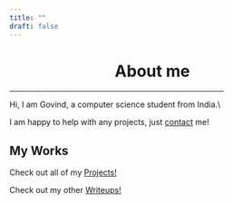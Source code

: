 ```yaml
---
title: ""
draft: false
---
```


# <div style="text-align: center;">About me</div>

<hr width=75%>

Hi, I am Govind, a computer science student from India.\

I am happy to help with any projects, just [contact](/contact) me!

## My Works
Check out all of my [Projects!](/projects)

Check out my other [Writeups!](/blogs)
